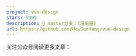 ```yaml
---
project: vue-design
stars: 5999
description: 📖 master分支：《渲染器》
url: https://github.com/HcySunYang/vue-design
---
```


关注公众号阅读更多文章：
